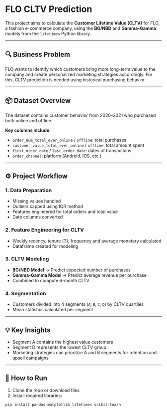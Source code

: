 # FLO CLTV Prediction

This project aims to calculate the **Customer Lifetime Value (CLTV)** for FLO, a fashion e-commerce company, using the **BG/NBD** and **Gamma-Gamma** models from the `lifetimes` Python library.

---

## 🔍 Business Problem

FLO wants to identify which customers bring more long-term value to the company and create personalized marketing strategies accordingly. For this, CLTV prediction is needed using historical purchasing behavior.

---

## 📦 Dataset Overview

The dataset contains customer behavior from 2020–2021 who purchased both online and offline.

**Key columns include:**

- `order_num_total_ever_online` / `offline`: total purchases
- `customer_value_total_ever_online` / `offline`: total amount spent
- `first_order_date` / `last_order_date`: dates of transactions
- `order_channel`: platform (Android, iOS, etc.)

---

## ⚙️ Project Workflow

### 1. Data Preparation
- Missing values handled
- Outliers capped using IQR method
- Features engineered for total orders and total value
- Date columns converted

### 2. Feature Engineering for CLTV
- Weekly recency, tenure (T), frequency and average monetary calculated
- Dataframe created for modeling

### 3. CLTV Modeling
- **BG/NBD Model** → Predict expected number of purchases
- **Gamma-Gamma Model** → Predict average revenue per purchase
- Combined to compute 6-month CLTV

### 4. Segmentation
- Customers divided into 4 segments (`A`, `B`, `C`, `D`) by CLTV quartiles
- Mean statistics calculated per segment

---

## 💡 Key Insights

- Segment A contains the highest value customers
- Segment D represents the lowest CLTV group
- Marketing strategies can prioritize A and B segments for retention and upsell campaigns

---

## 🧪 How to Run

1. Clone the repo or download files
2. Install required libraries:
```bash
pip install pandas matplotlib lifetimes scikit-learn
